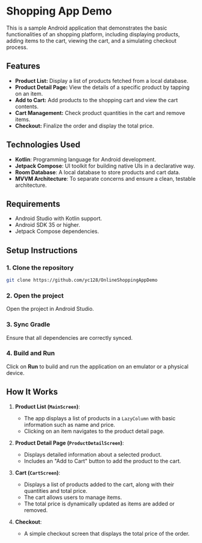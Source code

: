 #  Shopping App Demo

This is a sample Android application that demonstrates the basic functionalities of an shopping platform, including displaying products, adding items to the cart, viewing the cart, and a simulating checkout process.

## Features
- **Product List:** Display a list of products fetched from a local database.
- **Product Detail Page:** View the details of a specific product by tapping on an item.
- **Add to Cart:** Add products to the shopping cart and view the cart contents.
- **Cart Management:** Check product quantities in the cart and remove items.
- **Checkout:** Finalize the order and display the total price.

## Technologies Used
- **Kotlin**: Programming language for Android development.
- **Jetpack Compose**: UI toolkit for building native UIs in a declarative way.
- **Room Database**: A local database to store products and cart data.
- **MVVM Architecture**: To separate concerns and ensure a clean, testable architecture.


## Requirements
- Android Studio with Kotlin support.
- Android SDK 35 or higher.
- Jetpack Compose dependencies.


## Setup Instructions

### 1. Clone the repository
```bash
git clone https://github.com/yc128/OnlineShoppingAppDemo
```

### 2. Open the project
Open the project in Android Studio.

### 3. Sync Gradle
Ensure that all dependencies are correctly synced.

### 4. Build and Run
Click on **Run** to build and run the application on an emulator or a physical device.

## How It Works

1. **Product List (`MainScreen`)**:
   - The app displays a list of products in a `LazyColumn` with basic information such as name and price.
   - Clicking on an item navigates to the product detail page.

2. **Product Detail Page (`ProductDetailScreen`)**:
   - Displays detailed information about a selected product.
   - Includes an "Add to Cart" button to add the product to the cart.

3. **Cart (`CartScreen`)**:
   - Displays a list of products added to the cart, along with their quantities and total price.
   - The cart allows users to manage items.
   - The total price is dynamically updated as items are added or removed.

4. **Checkout**:
   - A simple checkout screen that displays the total price of the order.


